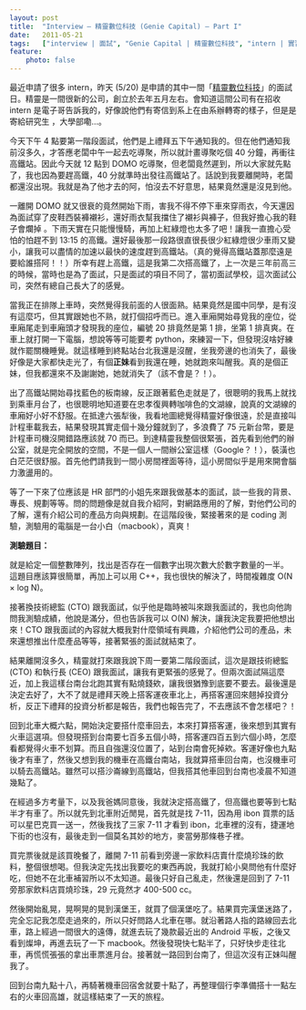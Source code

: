 ```yaml
---
layout: post
title:  "Interview – 精靈數位科技 (Genie Capital) – Part I"
date:   2011-05-21
tags:   ["interview | 面試", "Genie Capital | 精靈數位科技", "intern | 實習"]
feature:
    photo: false
---
```


最近申請了很多 intern，昨天 (5/20) 是申請的其中一間「[精靈數位科技](http://geniecapital.com/)」的面試日。精靈是一間很新的公司，創立於去年五月左右。會知道這間公司有在招收 intern 是電子哥告訴我的，好像說他們有寄信到系上在由系辦轉寄的樣子，但是是寄給研究生  ，大學部嘞…。

今天下午 4 點要第一階段面試，他們是上禮拜五下午通知我的。但在他們通知我前沒多久，才答應老闆中午一起去吃導聚，所以就計畫導聚吃個 40 分鐘，再衝往高鐵站。因此今天就 12 點到 DOMO 吃導聚，但老闆竟然遲到，所以大家就先點了，我也因為要趕高鐵，40 分就準時出發往高鐵站了。話說到我要離開時，老闆都還沒出現。我就是為了他才去的阿，怕沒去不好意思，結果竟然還是沒見到他。

一離開 DOMO 就又很衰的竟然開始下雨，害我不得不停下車來穿雨衣，今天還因為面試穿了皮鞋西裝褲襯衫，還好雨衣幫我擋住了襯衫與褲子，但我好擔心我的鞋子會爛掉 。下雨天實在只能慢慢騎，再加上紅綠燈也太多了吧！讓我一直擔心受怕的怕趕不到 13:15 的高鐵。還好最後那一段路很直很長很少紅綠燈很少車雨又變小，讓我可以盡情的加速以最快的速度趕到高鐵站。（真的覺得高鐵站蓋那麼遠是要給誰搭阿！！）所幸有趕上高鐵，這是我第二次搭高鐵了，上一次是三年前高三的時候，當時也是為了面試，只是面試的項目不同了，當初面試學校，這次面試公司，突然有總自己長大了的感覺。

當我正在排隊上車時，突然覺得我前面的人很面熟。結果竟然是國中同學，是有沒有這麼巧，但其實跟她也不熟，就打個招呼而已。進入車廂開始尋覓我的座位，從車廂尾走到車廂頭才發現我的座位，編號 20 排竟然是第 1 排，坐第 1 排真爽。在車上就打開一下電腦，想說等等可能要考 python，來練習一下，但發現沒啥好練就作罷關機睡覺。就這樣睡到終點站台北我還是沒醒，坐我旁邊的也消失了，最後好像是大家都快走光了，有個**正妹**看到我還在睡，她就跑來叫醒我。真的是個正妹，但我都還來不及謝謝她，她就消失了（該不會是？！）。

出了高鐵站開始尋找藍色的板南線，反正跟著藍色走就是了，很聰明的我馬上就找到乘車月台了，也很聰明地知道要在忠孝復興轉咖啡色的文湖線，說真的文湖線的車廂好小好不舒服。在抵達六張犁後，我看地圖總覺得精靈好像很遠，於是直接叫計程車載我去，結果發現其實走個十幾分鐘就到了，多浪費了 75 元新台幣，要是計程車司機沒開錯路應該就 70 而已。到達精靈我整個很緊張，首先看到他們的辦公室，就是完全開放的空間，不是一個人一間辦公室這樣（Google？！），裝潢也白茫茫很舒服。首先他們請我到一間小房間裡面等待，這小房間似乎是用來開會腦力激盪用的。

等了一下來了位應該是 HR 部門的小姐先來跟我做基本的面試，談一些我的背景、專長、規劃等等。問的問題像是就自我介紹阿，對網路應用的了解，對他們公司的了解，還有介紹公司的產品方向與規劃。在這階段後，緊接著來的是 coding 測驗，測驗用的電腦是一台小白（macbook），真爽！

**測驗題目：**

就是給定一個整數陣列，找出是否存在一個數字出現次數大於數字數量的一半。 這題目應該算很簡單，再加上可以用 C++，我也很快的解決了，時間複雜度 O(N × log N)。

接著換技術總監 (CTO) 跟我面試，似乎他是臨時被叫來跟我面試的，我也向他詢問我測驗成績，他說是滿分，但也告訴我可以 O(N) 解決，讓我決定我要把他想出來！CTO 跟我面試的內容就大概我對什麼領域有興趣，介紹他們公司的產品，未來還想推出什麼產品等等，接著緊張的面試就結束了。

結果離開沒多久，精靈就打來跟我說下周一要第二階段面試，這次是跟技術總監 (CTO) 和執行長 (CEO) 跟我面試，讓我有更緊張的感覺了。但兩次面試隔這麼近，加上我這樣台南台北跑其實有點燒錢欸，讓我很猶豫到底要不要去。最後還是決定去好了，大不了就是禮拜天晚上搭客運夜車北上，再搭客運回來翹掉投資分析，反正下禮拜的投資分析都是報告，我們也報告完了，不去應該不會怎樣吧？！

回到北車大概六點，開始決定要搭什麼車回去，本來打算搭客運，後來想到其實有火車這選項。但發現搭到台南要七百多五個小時，搭客運四百五到六個小時，怎麼看都覺得火車不划算。而且自強還沒位置了，站到台南會死掉欸。客運好像也九點後才有車了，然後又想到我的機車在高鐵台南站，我就算搭車回台南，也沒機車可以騎去高鐵站。雖然可以搭沙崙線到高鐵站，但我搭其他車回到台南也凌晨不知道幾點了。

在經過多方考量下，以及我爸媽同意後，我就決定搭高鐵了，但高鐵也要等到七點半才有車了。所以就先到北車附近閒晃，首先就是找 7-11，因為用 ibon 買票的話可以星巴克買一送一，然後我找了三家 7-11 才看到 ibon，北車裡的沒有，捷運地下街的也沒有，最後走到一個莫名其妙的地方，麥當勞那條巷子裡。

買完票後就是該買晚餐了，離開 7-11 前看到旁邊一家飲料店賣什麼燒珍珠的飲料，整個很想喝。但我決定先找出我要吃的東西再說，我就打給小臭問他有什麼好吃，但她不在北車補習所以不太知道。最後只好自己亂走，然後還是回到了 7-11 旁那家飲料店買燒珍珠，29 元竟然才 400-500 cc。

然後開始亂晃，晃啊晃的晃到漢堡王，就買了個漢堡吃了。結果買完漢堡迷路了，完全忘記我怎麼走過來的，所以只好問路人北車在哪。就沿著路人指的路線回去北車，路上經過一間很大的遠傳，就進去玩了幾款最近出的 Android 平板，之後又看到燦坤，再進去玩了一下 macbook。然後發現快七點半了，只好快步走往北車，再慌慌張張的拿出車票進月台。接著就一路回到台南了，但這次沒有正妹叫醒我了。

回到台南九點十八，再騎著機車回宿舍就要十點了，再整理個行李準備搭十一點左右的火車回高雄，就這樣結束了一天的旅程。
